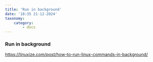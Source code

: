 ```yaml
---
title: 'Run in background'
date: '18:35 21-12-2024'
taxonomy:
    category:
        - docs
---
```


### Run in background

https://linuxize.com/post/how-to-run-linux-commands-in-background/